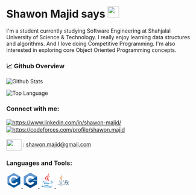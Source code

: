 
<!--- ![I am GitHub Readme Generator's creator](https://github.com/shawon-majid/shawon-majid/blob/c8a09dc94bba7a1ef1b190f91da6d8ee23adfc3a/gitCover.png) -->


# Shawon Majid says <img src="https://media.giphy.com/media/hvRJCLFzcasrR4ia7z/giphy.gif" width="30px" height="30px">

I'm a student currently studying Software Engineering at Shahjalal University of Science & Technology. I really enjoy learning data structures and algorithms. And I love doing Competitive Programming. I'm also interested in exploring core Object Oriented Programming concepts.

<h3 align="left">📈 Github Overview</h3>

![Github Stats](https://github-readme-stats.vercel.app/api?username=shawon-majid&count_private=true&show_icons=true&&theme=midnight-purple&include_all_commits=true%22%20&hide_border=true)

![Top Language](https://github-readme-stats-eight-theta.vercel.app/api/top-langs/?username=shawon-majid&layout=compact&langs_count=8&theme=chartreuse-dark&hide_border=true&count_private=true)

<p align="left">
<h3 align="left">Connect with me:</h3>

<a href="https://www.linkedin.com/in/shawon-majid/" target="blank"><img align="center" src="https://camo.githubusercontent.com/c8a9c5b414cd812ad6a97a46c29af67239ddaeae08c41724ff7d945fb4c047e5/68747470733a2f2f6564656e742e6769746875622e696f2f537570657254696e7949636f6e732f696d616765732f7376672f6c696e6b6564696e2e737667" alt="https://www.linkedin.com/in/shawon-majid/" height="30" width="40" /></a>
<a href="https://codeforces.com/profile/shawon.majid" target="blank"><img align="center" src="https://github.com/npanuhin/Artwork/blob/master/SVG/Codeforces/Codeforces.colored.svg" alt="https://codeforces.com/profile/shawon.majid" height="30" width="40" /></a> <br> <br>
<img align="center" src="https://upload.wikimedia.org/wikipedia/commons/7/7e/Gmail_icon_%282020%29.svg" height="30" width="40" /> <span>      : shawon.majid@gmail.com </span> 
</p>

<h3 align="left">Languages and Tools:</h3>
<p align="left"> <a href="https://www.cprogramming.com/" target="_blank"> <img src="https://raw.githubusercontent.com/devicons/devicon/master/icons/c/c-original.svg" alt="c" width="40" height="40"/> </a> <a href="https://www.w3schools.com/cpp/" target="_blank"> <img src="https://raw.githubusercontent.com/devicons/devicon/master/icons/cplusplus/cplusplus-original.svg" alt="cplusplus" width="40" height="40"/> </a> <a href="https://www.java.com" target="_blank"> <img src="https://raw.githubusercontent.com/devicons/devicon/master/icons/java/java-original.svg" alt="java" width="40" height="40"/> </a> <a href="https://blog.knoldus.com/javafx-overview-with-hands-on/" target="_blank"> <img src="https://github.com/shawon-majid/shawon-majid/blob/09173126868d073d2bb3692e077f7878a9401804/fx.png" alt="javaFX" width="40" height="40"/> </a> 
